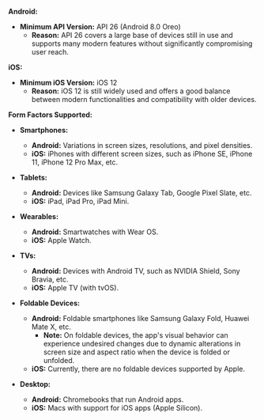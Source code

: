 **Android:**
- **Minimum API Version:** API 26 (Android 8.0 Oreo)
    - **Reason:** API 26 covers a large base of devices still in use and supports many modern features without significantly compromising user reach.

**iOS:**
- **Minimum iOS Version:** iOS 12
    - **Reason:** iOS 12 is still widely used and offers a good balance between modern functionalities and compatibility with older devices.

**Form Factors Supported:**

- **Smartphones:**
    
    - **Android:** Variations in screen sizes, resolutions, and pixel densities.
    - **iOS:** iPhones with different screen sizes, such as iPhone SE, iPhone 11, iPhone 12 Pro Max, etc.
    
- **Tablets:**
    - **Android:** Devices like Samsung Galaxy Tab, Google Pixel Slate, etc.
    - **iOS:** iPad, iPad Pro, iPad Mini.
    
- **Wearables:**
    - **Android:** Smartwatches with Wear OS.
    - **iOS:** Apple Watch.
    
- **TVs:**
    - **Android:** Devices with Android TV, such as NVIDIA Shield, Sony Bravia, etc.
    - **iOS:** Apple TV (with tvOS).
    
- **Foldable Devices:**
    - **Android:** Foldable smartphones like Samsung Galaxy Fold, Huawei Mate X, etc.
        - **Note:** On foldable devices, the app's visual behavior can experience undesired changes due to dynamic alterations in screen size and aspect ratio when the device is folded or unfolded.
    - **iOS:** Currently, there are no foldable devices supported by Apple.
    
- **Desktop:**
    
    - **Android:** Chromebooks that run Android apps.
    - **iOS:** Macs with support for iOS apps (Apple Silicon).